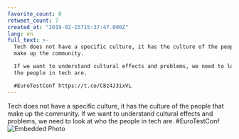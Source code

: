 ```yaml
---
favorite_count: 8
retweet_count: 7
created_at: "2019-02-15T15:37:47.000Z"
lang: en
full_text: >-
  Tech does not have a specific culture, it has the culture of the people that
  make up the community.

  If we want to understand cultural effects and problems, we need to look at who
  the people in tech are.

  #EuroTestConf https://t.co/C8z4J3ixVL
---
```


Tech does not have a specific culture, it has the culture of the people that
make up the community. If we want to understand cultural effects and problems,
we need to look at who the people in tech are. #EuroTestConf
![Embedded Photo](https://twitter-media-coderbyheart.s3.eu-north-1.amazonaws.com/1096433397566713857-DzdQW5OX0AAfi-2.jpg)
